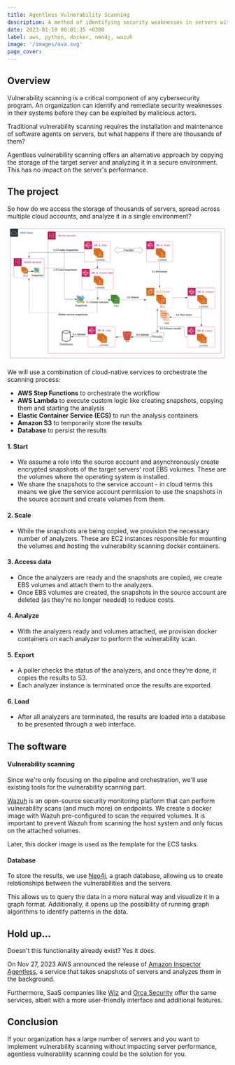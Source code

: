 ```yaml
---
title: Agentless Vulnerability Scanning
description: A method of identifying security weaknesses in servers without requiring the installation of software agents.
date: 2023-01-10 08:01:35 +0300
label: aws, python, docker, neo4j, wazuh
image: '/images/ava.svg'
page_cover:
---
```


## Overview

Vulnerability scanning is a critical component of any cybersecurity program. An organization can identify and remediate security weaknesses in their systems before they can be exploited by malicious actors. 

Traditional vulnerability scanning requires the installation and maintenance of software agents on servers, but what happens if there are thousands of them? 

Agentless vulnerability scanning offers an alternative approach by copying the storage of the target server and analyzing it in a secure environment. This has no impact on the server's performance.

## The project

So how do we access the storage of thousands of servers, spread across multiple cloud accounts, and analyze it in a single environment?

![ava-pipeline](/images/ava_pipeline.svg)

We will use a combination of cloud-native services to orchestrate the scanning process:
* **AWS Step Functions** to orchestrate the workflow
* **AWS Lambda** to execute custom logic like creating snapshots, copying them and starting the analysis
* **Elastic Container Service (ECS)** to run the analysis containers
* **Amazon S3** to temporarily store the results
* **Database** to persist the results

#### 1. Start
- We assume a role into the source account and asynchronously create encrypted snapshots of the target servers' root EBS volumes. These are the volumes where the operating system is installed.
- We share the snapshots to the service account - in cloud terms this means we give the service account permission to use the snapshots in the source account and create volumes from them.

#### 2. Scale
- While the snapshots are being copied, we provision the necessary number of analyzers. These are EC2 instances responsible for mounting the volumes and hosting the vulnerability scanning docker containers.

#### 3. Access data
- Once the analyzers are ready and the snapshots are copied, we create EBS volumes and attach them to the analyzers.
- Once EBS volumes are created, the snapshots in the source account are deleted (as they're no longer needed) to reduce costs.

#### 4. Analyze
- With the analyzers ready and volumes attached, we provision docker containers on each analyzer to perform the vulnerability scan.

#### 5. Export
- A poller checks the status of the analyzers, and once they're done, it copies the results to S3.
- Each analyzer instance is terminated once the results are exported.

#### 6. Load
- After all analyzers are terminated, the results are loaded into a database to be presented through a web interface.

## The software

#### Vulnerability scanning
Since we're only focusing on the pipeline and orchestration, we'll use existing tools for the vulnerability scanning part. 

<a href="https://wazuh.com/" target="_blank">Wazuh</a> is an open-source security monitoring platform that can perform vulnerability scans (and much more) on endpoints.
We create a docker image with Wazuh pre-configured to scan the required volumes. It is important to prevent Wazuh from scanning the host system and only focus on the attached volumes.

Later, this docker image is used as the template for the ECS tasks.

#### Database
To store the results, we use <a href="https://neo4j.com/" target="_blank">Neo4j</a>, a graph database, allowing us to create relationships between the vulnerabilities and the servers.

This allows us to query the data in a more natural way and visualize it in a graph format. Additionally, it opens up the possibility of running graph algorithms to identify patterns in the data.


## Hold up...
Doesn't this functionality already exist? Yes it does.

On Nov 27, 2023 AWS announced the release of <a href="https://aws.amazon.com/about-aws/whats-new/2023/11/amazon-inspector-agentless-assessments-ec2-preview//" target="_blank">Amazon Inspector Agentless</a>, a service that takes snapshots of servers and analyzes them in the background.

Furthermore, SaaS companies like <a href="https://wiz.io/" target="_blank">Wiz</a> and <a href="https://orca.security/" target="_blank">Orca Security</a> offer the same services, albeit with a more user-friendly interface and additional features.

## Conclusion

If your organization has a large number of servers and you want to implement vulnerability scanning without impacting server performance, agentless vulnerability scanning could be the solution for you.

